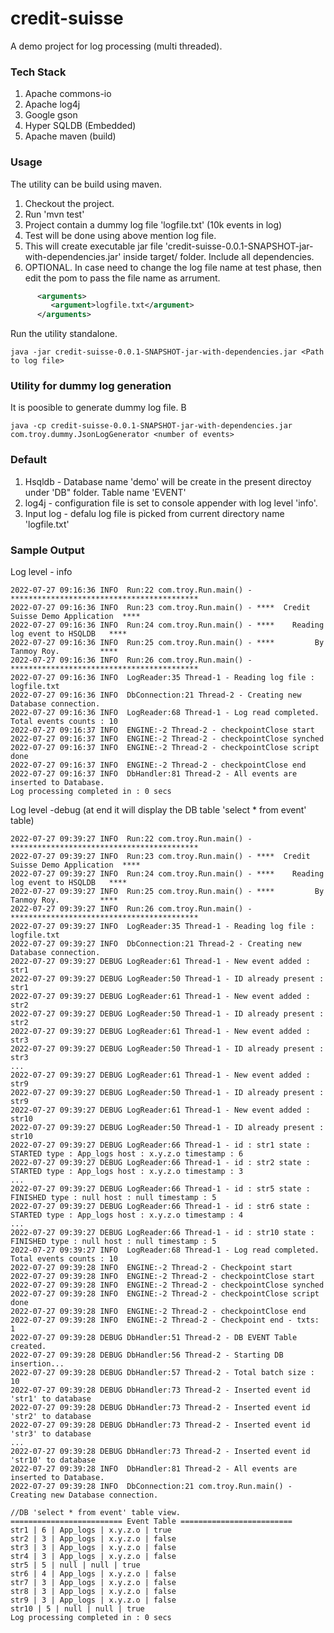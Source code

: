 # credit-suisse
A demo project for log processing (multi threaded).

### Tech Stack
1. Apache commons-io
2. Apache log4j
3. Google gson
4. Hyper SQLDB (Embedded)
5. Apache maven (build)

### Usage
The utility can be build using maven.
1. Checkout the project.
2. Run 'mvn test'
3. Project contain a dummy log file 'logfile.txt' (10k events in log)
4. Test will be done using above mention log file.
5. This will create executable jar file 'credit-suisse-0.0.1-SNAPSHOT-jar-with-dependencies.jar' inside target/ folder. Include all dependencies.
6. OPTIONAL. In case need to change the log file name at test phase, then edit the pom to pass the file name as arrument.
``` xml
	  <arguments>
	     <argument>logfile.txt</argument>
	  </arguments>
```

Run the utility standalone.
```
java -jar credit-suisse-0.0.1-SNAPSHOT-jar-with-dependencies.jar <Path to log file>
```

### Utility for dummy log generation
It is poosible to generate dummy log file. B
```
java -cp credit-suisse-0.0.1-SNAPSHOT-jar-with-dependencies.jar com.troy.dummy.JsonLogGenerator <number of events>
```

### Default
1. Hsqldb - Database name 'demo' will be create in the present directoy under 'DB" folder. Table name 'EVENT'
2. log4j - configuration file is set to console appender with log level 'info'. 
3. Input log - defalu log file is picked from current directory name 'logfile.txt'

### Sample Output
Log level - info
```
2022-07-27 09:16:36 INFO  Run:22 com.troy.Run.main() - ******************************************
2022-07-27 09:16:36 INFO  Run:23 com.troy.Run.main() - ****  Credit Suisse Demo Application  ****
2022-07-27 09:16:36 INFO  Run:24 com.troy.Run.main() - ****    Reading log event to HSQLDB   ****
2022-07-27 09:16:36 INFO  Run:25 com.troy.Run.main() - ****        	By Tanmoy Roy.         ****
2022-07-27 09:16:36 INFO  Run:26 com.troy.Run.main() - ******************************************
2022-07-27 09:16:36 INFO  LogReader:35 Thread-1 - Reading log file : logfile.txt
2022-07-27 09:16:36 INFO  DbConnection:21 Thread-2 - Creating new Database connection.
2022-07-27 09:16:36 INFO  LogReader:68 Thread-1 - Log read completed. Total events counts : 10
2022-07-27 09:16:37 INFO  ENGINE:-2 Thread-2 - checkpointClose start
2022-07-27 09:16:37 INFO  ENGINE:-2 Thread-2 - checkpointClose synched
2022-07-27 09:16:37 INFO  ENGINE:-2 Thread-2 - checkpointClose script done
2022-07-27 09:16:37 INFO  ENGINE:-2 Thread-2 - checkpointClose end
2022-07-27 09:16:37 INFO  DbHandler:81 Thread-2 - All events are inserted to Database.
Log processing completed in : 0 secs
```

Log level -debug (at end it will display the DB table 'select * from event' table)
```
2022-07-27 09:39:27 INFO  Run:22 com.troy.Run.main() - ******************************************
2022-07-27 09:39:27 INFO  Run:23 com.troy.Run.main() - ****  Credit Suisse Demo Application  ****
2022-07-27 09:39:27 INFO  Run:24 com.troy.Run.main() - ****    Reading log event to HSQLDB   ****
2022-07-27 09:39:27 INFO  Run:25 com.troy.Run.main() - ****        	By Tanmoy Roy.         ****
2022-07-27 09:39:27 INFO  Run:26 com.troy.Run.main() - ******************************************
2022-07-27 09:39:27 INFO  LogReader:35 Thread-1 - Reading log file : logfile.txt
2022-07-27 09:39:27 INFO  DbConnection:21 Thread-2 - Creating new Database connection.
2022-07-27 09:39:27 DEBUG LogReader:61 Thread-1 - New event added : str1
2022-07-27 09:39:27 DEBUG LogReader:50 Thread-1 - ID already present : str1
2022-07-27 09:39:27 DEBUG LogReader:61 Thread-1 - New event added : str2
2022-07-27 09:39:27 DEBUG LogReader:50 Thread-1 - ID already present : str2
2022-07-27 09:39:27 DEBUG LogReader:61 Thread-1 - New event added : str3
2022-07-27 09:39:27 DEBUG LogReader:50 Thread-1 - ID already present : str3
...
2022-07-27 09:39:27 DEBUG LogReader:61 Thread-1 - New event added : str9
2022-07-27 09:39:27 DEBUG LogReader:50 Thread-1 - ID already present : str9
2022-07-27 09:39:27 DEBUG LogReader:61 Thread-1 - New event added : str10
2022-07-27 09:39:27 DEBUG LogReader:50 Thread-1 - ID already present : str10
2022-07-27 09:39:27 DEBUG LogReader:66 Thread-1 - id : str1 state : STARTED type : App_logs host : x.y.z.o timestamp : 6
2022-07-27 09:39:27 DEBUG LogReader:66 Thread-1 - id : str2 state : STARTED type : App_logs host : x.y.z.o timestamp : 3
...
2022-07-27 09:39:27 DEBUG LogReader:66 Thread-1 - id : str5 state : FINISHED type : null host : null timestamp : 5
2022-07-27 09:39:27 DEBUG LogReader:66 Thread-1 - id : str6 state : STARTED type : App_logs host : x.y.z.o timestamp : 4
...
2022-07-27 09:39:27 DEBUG LogReader:66 Thread-1 - id : str10 state : FINISHED type : null host : null timestamp : 5
2022-07-27 09:39:27 INFO  LogReader:68 Thread-1 - Log read completed. Total events counts : 10
2022-07-27 09:39:28 INFO  ENGINE:-2 Thread-2 - Checkpoint start
2022-07-27 09:39:28 INFO  ENGINE:-2 Thread-2 - checkpointClose start
2022-07-27 09:39:28 INFO  ENGINE:-2 Thread-2 - checkpointClose synched
2022-07-27 09:39:28 INFO  ENGINE:-2 Thread-2 - checkpointClose script done
2022-07-27 09:39:28 INFO  ENGINE:-2 Thread-2 - checkpointClose end
2022-07-27 09:39:28 INFO  ENGINE:-2 Thread-2 - Checkpoint end - txts: 1
2022-07-27 09:39:28 DEBUG DbHandler:51 Thread-2 - DB EVENT Table created.
2022-07-27 09:39:28 DEBUG DbHandler:56 Thread-2 - Starting DB insertion...
2022-07-27 09:39:28 DEBUG DbHandler:57 Thread-2 - Total batch size : 10
2022-07-27 09:39:28 DEBUG DbHandler:73 Thread-2 - Inserted event id 'str1' to database
2022-07-27 09:39:28 DEBUG DbHandler:73 Thread-2 - Inserted event id 'str2' to database
2022-07-27 09:39:28 DEBUG DbHandler:73 Thread-2 - Inserted event id 'str3' to database
...
2022-07-27 09:39:28 DEBUG DbHandler:73 Thread-2 - Inserted event id 'str10' to database
2022-07-27 09:39:28 INFO  DbHandler:81 Thread-2 - All events are inserted to Database.
2022-07-27 09:39:28 INFO  DbConnection:21 com.troy.Run.main() - Creating new Database connection.

//DB 'select * from event' table view.
========================= Event Table =========================
str1 | 6 | App_logs | x.y.z.o | true
str2 | 3 | App_logs | x.y.z.o | false
str3 | 3 | App_logs | x.y.z.o | false
str4 | 3 | App_logs | x.y.z.o | false
str5 | 5 | null | null | true
str6 | 4 | App_logs | x.y.z.o | false
str7 | 3 | App_logs | x.y.z.o | false
str8 | 3 | App_logs | x.y.z.o | false
str9 | 3 | App_logs | x.y.z.o | false
str10 | 5 | null | null | true
Log processing completed in : 0 secs
```
